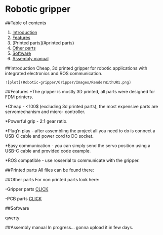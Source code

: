 # Robotic gripper

##Table of contents
  1. [Introduction](#introduction)
  1. [Features](#features)
  1. [Printed parts](#printed parts) 
  1. [Other parts](#other-parts)
  1. [Software](software)
  1. [Assembly manual](#assembly-manual)

##introduction
 Cheap, 3d printed gripper for robotic applications with integrated electronics and ROS communication.

    ![plot](Robotic-gripper/Gripper/Images/RenderWithUR1.png)
##Features
*The gripper is mostly 3D printed, all parts were designed for FDM printers.

*Cheap - <100$ (excluding 3d printed parts), the most expensive parts are servomechanism and micro-
controller.

*Powerful grip - 2:1 gear ratio.

*Plug’n play - after assembling the project all you need to do is connect a USB-C cable and power cord
to DC socket.

*Easy communication - you can simply send the servo position using a USB-C cable and provided code
example.

*ROS compatible - use rosserial to communicate with the gripper.

##Printed parts
All files can be found there: <prusaprinters link>

##Other parts
For non printed parts look here:

-Gripper parts [CLICK](Robotic-gripper/Gripper/BOM/GripperBOM.xlsx)

-PCB parts [CLICK](Robotic-gripper/PCB/BOM/PCB_BOM.xlsx)

##Software

qwerty

##Assembly manual
In progress... gonna upload it in few days.